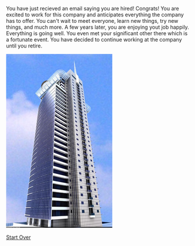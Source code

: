 You have just recieved an email saying you are hired! Congrats! You are excited to work for this company and anticipates everything the company has to offer. You can't wait to meet everyone, learn new things, try new things, and much more. A few years later, you are enjoying yout job happily. Everything is going well. You even met your significant other there which is a fortunate event. You have decided to continue working at the company until you retire. 

![Picture of Company](NariboiHazinaTradeCentre.jpg)


[Start Over](../kicked-out.md)